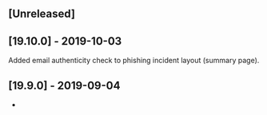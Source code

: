 ## [Unreleased]


## [19.10.0] - 2019-10-03
Added email authenticity check to phishing incident layout (summary page).

## [19.9.0] - 2019-09-04
-